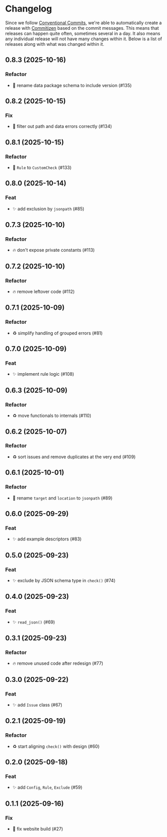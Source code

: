 # Changelog

Since we follow [Conventional
Commits](https://decisions.seedcase-project.org/why-conventional-commits),
we're able to automatically create a release with
[Commitizen](https://decisions.seedcase-project.org/why-semantic-release-with-commitizen)
based on the commit messages. This means that releases can happen quite
often, sometimes several in a day. It also means any individual release
will not have many changes within it. Below is a list of releases along
with what was changed within it.

## 0.8.3 (2025-10-16)

### Refactor

- :truck: rename data package schema to include version (#135)

## 0.8.2 (2025-10-15)

### Fix

- :bug: filter out path and data errors correctly (#134)

## 0.8.1 (2025-10-15)

### Refactor

- 🚚 `Rule` to `CustomCheck` (#133)

## 0.8.0 (2025-10-14)

### Feat

- :sparkles: add exclusion by `jsonpath` (#85)

## 0.7.3 (2025-10-10)

### Refactor

- :fire: don't expose private constants (#113)

## 0.7.2 (2025-10-10)

### Refactor

- :fire: remove leftover code (#112)

## 0.7.1 (2025-10-09)

### Refactor

- :recycle: simplify handling of grouped errors (#81)

## 0.7.0 (2025-10-09)

### Feat

- :sparkles: implement rule logic (#108)

## 0.6.3 (2025-10-09)

### Refactor

- :recycle: move functionals to internals (#110)

## 0.6.2 (2025-10-07)

### Refactor

- :recycle: sort issues and remove duplicates at the very end (#109)

## 0.6.1 (2025-10-01)

### Refactor

- :truck: rename `target` and `location` to `jsonpath` (#89)

## 0.6.0 (2025-09-29)

### Feat

- :sparkles: add example descriptors (#83)

## 0.5.0 (2025-09-23)

### Feat

- :sparkles: exclude by JSON schema type in `check()` (#74)

## 0.4.0 (2025-09-23)

### Feat

- :sparkles: `read_json()` (#69)

## 0.3.1 (2025-09-23)

### Refactor

- :fire: remove unused code after redesign (#77)

## 0.3.0 (2025-09-22)

### Feat

- :sparkles: add `Issue` class (#67)

## 0.2.1 (2025-09-19)

### Refactor

- :recycle: start aligning `check()` with design (#60)

## 0.2.0 (2025-09-18)

### Feat

- :sparkles: add `Config`, `Rule`, `Exclude` (#59)

## 0.1.1 (2025-09-16)

### Fix

- :bug: fix website build (#27)
